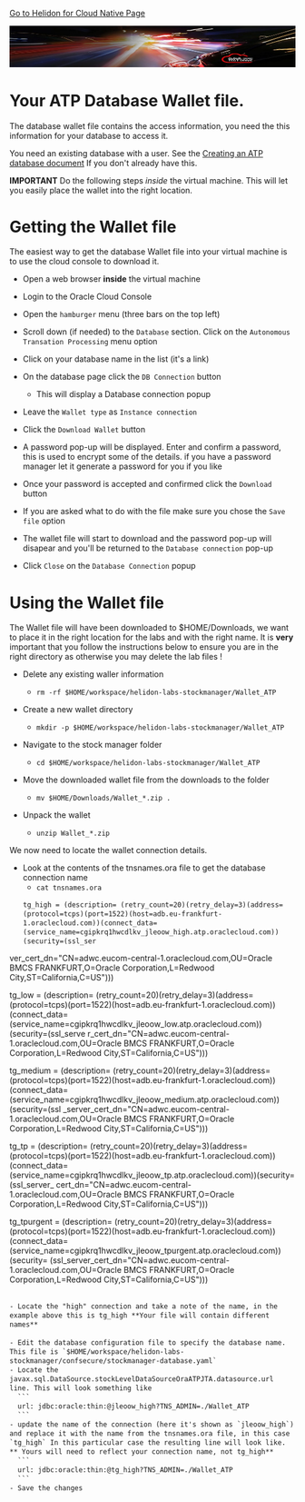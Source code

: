 [Go to Helidon for Cloud Native Page](../Helidon-labs.md)

![](../../../common/images/customer.logo2.png)

# Your ATP Database Wallet file.

The database wallet file contains the access information, you need the this information for your database to access it.

You need an existing database with a user. See the [Creating an ATP database document](CreateATPDatabaseAndSetupUser.md) If you don't already have this.

**IMPORTANT** Do the following steps *inside* the virtual machine. This will let you easily place the wallet into the right location.

# Getting the Wallet file

The easiest way to get the database Wallet file into your virtual machine is to use the cloud console to download it.

- Open a web browser **inside** the virtual machine

- Login to the Oracle Cloud Console

- Open the `hamburger` menu (three bars on the top left)

- Scroll down (if needed) to the `Database` section. Click on the `Autonomous Transation Processing` menu option

- Click on your database name in the list (it's a link)

- On the database page click the `DB Connection` button
  - This will display a Database connection popup

- Leave the `Wallet type` as `Instance connection`

- Click the `Download Wallet` button

- A password pop-up will be displayed. Enter and confirm a password, this is used to encrypt some of the details. if you have a password manager let it generate a password for you if you like

- Once your password is accepted and confirmed click the `Download` button

- If you are asked what to do with the file make sure you chose the `Save file` option

- The wallet file will start to download and the password pop-up will disapear and you'll be returned to the `Database connection` pop-up

- Click `Close` on the `Database Connection` popup

# Using the Wallet file

The Wallet file will have been downloaded to $HOME/Downloads, we want to place it in the right location for the labs and with the right name. It is **very** important that you follow the instructions below to ensure you are in the right directory as otherwise you may delete the lab files !

- Delete any existing waller information
  - `rm -rf $HOME/workspace/helidon-labs-stockmanager/Wallet_ATP`
  
- Create a new wallet directory
  - `mkdir -p $HOME/workspace/helidon-labs-stockmanager/Wallet_ATP`
  
- Navigate to the stock manager folder
  - `cd $HOME/workspace/helidon-labs-stockmanager/Wallet_ATP`
  
- Move the downloaded wallet file from the downloads to the folder
  - `mv $HOME/Downloads/Wallet_*.zip .`
  
- Unpack the wallet 
  - `unzip Wallet_*.zip`
  
We now need to locate the wallet connection details.
- Look at the contents of the tnsnames.ora file to get the database connection name
  - `cat tnsnames.ora`
  ```
  tg_high = (description= (retry_count=20)(retry_delay=3)(address=(protocol=tcps)(port=1522)(host=adb.eu-frankfurt-1.oraclecloud.com))(connect_data=(service_name=cgipkrq1hwcdlkv_jleoow_high.atp.oraclecloud.com))(security=(ssl_ser
ver_cert_dn="CN=adwc.eucom-central-1.oraclecloud.com,OU=Oracle BMCS FRANKFURT,O=Oracle Corporation,L=Redwood City,ST=California,C=US")))

  tg_low = (description= (retry_count=20)(retry_delay=3)(address=(protocol=tcps)(port=1522)(host=adb.eu-frankfurt-1.oraclecloud.com))(connect_data=(service_name=cgipkrq1hwcdlkv_jleoow_low.atp.oraclecloud.com))(security=(ssl_serve
r_cert_dn="CN=adwc.eucom-central-1.oraclecloud.com,OU=Oracle BMCS FRANKFURT,O=Oracle Corporation,L=Redwood City,ST=California,C=US")))

  tg_medium = (description= (retry_count=20)(retry_delay=3)(address=(protocol=tcps)(port=1522)(host=adb.eu-frankfurt-1.oraclecloud.com))(connect_data=(service_name=cgipkrq1hwcdlkv_jleoow_medium.atp.oraclecloud.com))(security=(ssl
_server_cert_dn="CN=adwc.eucom-central-1.oraclecloud.com,OU=Oracle BMCS FRANKFURT,O=Oracle Corporation,L=Redwood City,ST=California,C=US")))

  tg_tp = (description= (retry_count=20)(retry_delay=3)(address=(protocol=tcps)(port=1522)(host=adb.eu-frankfurt-1.oraclecloud.com))(connect_data=(service_name=cgipkrq1hwcdlkv_jleoow_tp.atp.oraclecloud.com))(security=(ssl_server_
cert_dn="CN=adwc.eucom-central-1.oraclecloud.com,OU=Oracle BMCS FRANKFURT,O=Oracle Corporation,L=Redwood City,ST=California,C=US")))

  tg_tpurgent = (description= (retry_count=20)(retry_delay=3)(address=(protocol=tcps)(port=1522)(host=adb.eu-frankfurt-1.oraclecloud.com))(connect_data=(service_name=cgipkrq1hwcdlkv_jleoow_tpurgent.atp.oraclecloud.com))(security=
(ssl_server_cert_dn="CN=adwc.eucom-central-1.oraclecloud.com,OU=Oracle BMCS FRANKFURT,O=Oracle Corporation,L=Redwood City,ST=California,C=US")))
  ```
  
- Locate the "high" connection and take a note of the name, in the example above this is tg_high **Your file will contain different names**

- Edit the database configuration file to specify the database name. This file is `$HOME/workspace/helidon-labs-stockmanager/confsecure/stockmanager-database.yaml`
  - Locate the javax.sql.DataSource.stockLevelDataSourceOraATPJTA.datasource.url line. This will look something like 
    ```
    url: jdbc:oracle:thin:@jleoow_high?TNS_ADMIN=./Wallet_ATP
    ```
  - update the name of the connection (here it's shown as `jleoow_high`) and replace it with the name from the tnsnames.ora file, in this case `tg_high` In this particular case the resulting line will look like. ** Yours will need to reflect your connection name, not tg_high**
    ```
    url: jdbc:oracle:thin:@tg_high?TNS_ADMIN=./Wallet_ATP
    ```
- Save the changes